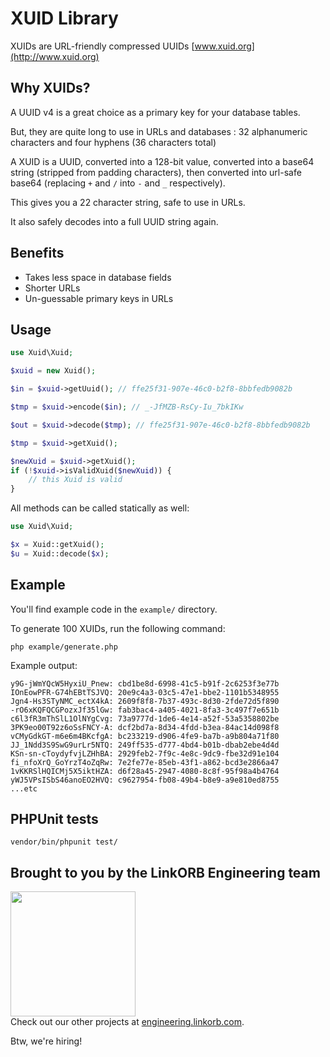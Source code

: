 XUID Library
============

XUIDs are URL-friendly compressed UUIDs [www.xuid.org](http://www.xuid.org)

## Why XUIDs?

A UUID v4 is a great choice as a primary key for your database tables.

But, they are quite long to use in URLs and databases : 32 alphanumeric characters and four hyphens (36 characters total)

A XUID is a UUID, converted into a 128-bit value, converted into a base64 string (stripped from padding characters), then converted into url-safe base64 (replacing `+` and `/` into `-` and `_` respectively).

This gives you a 22 character string, safe to use in URLs.

It also safely decodes into a full UUID string again.

## Benefits

* Takes less space in database fields
* Shorter URLs
* Un-guessable primary keys in URLs

## Usage

```php
use Xuid\Xuid;

$xuid = new Xuid();

$in = $xuid->getUuid(); // ffe25f31-907e-46c0-b2f8-8bbfedb9082b

$tmp = $xuid->encode($in); // _-JfMZB-RsCy-Iu_7bkIKw

$out = $xuid->decode($tmp); // ffe25f31-907e-46c0-b2f8-8bbfedb9082b

$tmp = $xuid->getXuid();

$newXuid = $xuid->getXuid();
if (!$xuid->isValidXuid($newXuid)) {
    // this Xuid is valid
}
```

All methods can be called statically as well:

```php
use Xuid\Xuid;

$x = Xuid::getXuid();
$u = Xuid::decode($x);
```

## Example

You'll find example code in the `example/` directory.

To generate 100 XUIDs, run the following command:

```
php example/generate.php
```

Example output:
```
y9G-jWmYQcW5HyxiU_Pnew: cbd1be8d-6998-41c5-b91f-2c6253f3e77b
IOnEowPFR-G74hEBtTSJVQ: 20e9c4a3-03c5-47e1-bbe2-1101b5348955
Jgn4-Hs3STyNMC_ectX4kA: 2609f8f8-7b37-493c-8d30-2fde72d5f890
-rO6xKQFQCGPozxJf35lGw: fab3bac4-a405-4021-8fa3-3c497f7e651b
c6l3fR3mThSlL1OlNYgCvg: 73a9777d-1de6-4e14-a52f-53a5358802be
3PK9eo00T92z6oSsFNCY-A: dcf2bd7a-8d34-4fdd-b3ea-84ac14d098f8
vCMyGdkGT-m6e6m4BKcfgA: bc233219-d906-4fe9-ba7b-a9b804a71f80
JJ_1Ndd3S9SwG9urLr5NTQ: 249ff535-d777-4bd4-b01b-dbab2ebe4d4d
KSn-sn-cToydyfvjLZHhBA: 2929feb2-7f9c-4e8c-9dc9-fbe32d91e104
fi_nfoXrQ_GoYrzT4oZqRw: 7e2fe77e-85eb-43f1-a862-bcd3e2866a47
1vKKRSlHQICMj5X5iktHZA: d6f28a45-2947-4080-8c8f-95f98a4b4764
yWJ5VPsISbS46anoEO2HVQ: c9627954-fb08-49b4-b8e9-a9e810ed8755
...etc
```

## PHPUnit tests

```
vendor/bin/phpunit test/
```


## Brought to you by the LinkORB Engineering team

<img src="http://www.linkorb.com/d/meta/tier1/images/linkorbengineering-logo.png" width="200px" /><br />
Check out our other projects at [engineering.linkorb.com](http://engineering.linkorb.com).

Btw, we're hiring!
